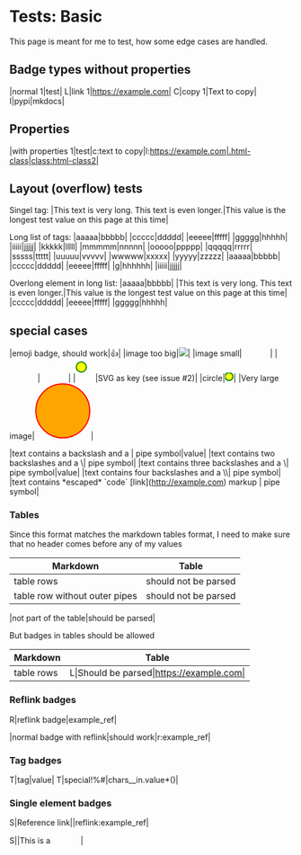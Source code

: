 # Tests: Basic

This page is meant for me to test, how some edge cases are handled.

<style>
    /* For for debugging the layout  */
    .badge-group {
        border: 1px solid red;
    }
</style>


## Badge types without properties

|normal 1|test|
L|link 1|https://example.com|
C|copy 1|Text to copy|
I|pypi|mkdocs|

## Properties

|with properties 1|test|c:text to copy|l:https://example.com|.html-class|class:html-class2|

## Layout (overflow) tests

Singel tag:
|This text is very long. This text is even longer.|This value is the longest test value on this page at this time|

Long list of tags:
|aaaaa|bbbbb|
|ccccc|ddddd|
|eeeee|fffff|
|ggggg|hhhhh|
|iiiii|jjjjj|
|kkkkk|lllll|
|mmmmm|nnnnn|
|ooooo|ppppp|
|qqqqq|rrrrr|
|sssss|ttttt|
|uuuuu|vvvvv|
|wwwww|xxxxx|
|yyyyy|zzzzz|
|aaaaa|bbbbb|
|ccccc|ddddd|
|eeeee|fffff|
|g|hhhhhh|
|iiiii|jjjjj|

Overlong element in long list:
|aaaaa|bbbbb|
|This text is very long. This text is even longer.|This value is the longest test value on this page at this time|
|ccccc|ddddd|
|eeeee|fffff|
|ggggg|hhhhh|


## special cases

|emoji badge, should work|👍|
|image too big|<img src="/assets/img/test.png">|
|image small|<img src="/assets/img/test.png" width=50 height=15>|
|<img src="/assets/img/test.png" width=50 height=15>|<img src="/assets/img/test.png" width=50 height=15>|
|<svg width="35" height="35"><circle cx="10" cy="10" r="9" stroke="green" stroke-width="2" fill="yellow" /></svg>|SVG as key (see issue #2)|
|circle|<svg width="15" height="15"><circle cx="7" cy="7" r="7" stroke="green" stroke-width="2" fill="yellow" /></svg>|
|Very large image|<svg width="100" height="100"><circle cx="50" cy="50" r="48" stroke="red" stroke-width="2" fill="orange" /></svg>|




|text contains a backslash and a \| pipe symbol|value|
|text contains two backslashes and a \\| pipe symbol|
|text contains three backslashes and a \\\| pipe symbol|value|
|text contains four backslashes and a \\\\| pipe symbol|
|text contains \*escaped\* \`code\` \[link\](http://example.com) markup \| pipe symbol|

### Tables

Since this format matches the markdown tables format, I need to make sure that no header comes before any of my values

|Markdown|Table|
|---|---|
|table rows|should not be parsed|
table row without outer pipes|should not be parsed

|not part of the table|should be parsed|

But badges in tables should be allowed

|Markdown|Table|
|---|---|
|table rows| L\|Should be parsed\|https://example.com\| |



### Reflink badges

R|reflink badge|example_ref|

|normal badge with reflink|should work|r:example_ref|

[example_ref]: https://www.example.com


### Tag badges

T|tag|value|
T|special!%#|chars__in.value*()|


### Single element badges

S|Reference link||reflink:example_ref|

S||This is a <img src="/assets/img/test.png" width=50 height=15>|


